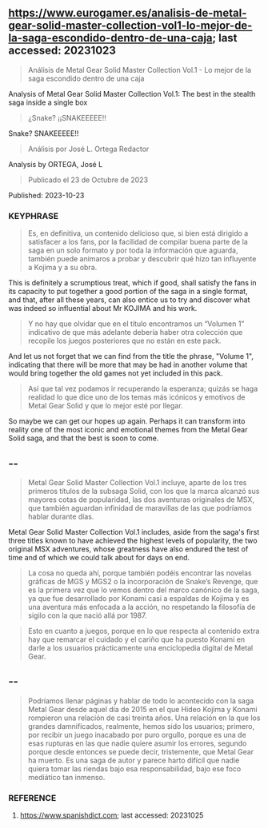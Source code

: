 ## https://www.eurogamer.es/analisis-de-metal-gear-solid-master-collection-vol1-lo-mejor-de-la-saga-escondido-dentro-de-una-caja; last accessed: 20231023

> Análisis de Metal Gear Solid Master Collection Vol.1 - Lo mejor de la saga escondido dentro de una caja

Analysis of Metal Gear Solid Master Collection Vol.1: The best in the stealth saga inside a single box 

> ¿Snake? ¡¡SNAKEEEEE!!

Snake? SNAKEEEEE!!

> Análisis por José L. Ortega Redactor

Analysis by ORTEGA, José L

> Publicado el 23 de Octubre de 2023

Published: 2023-10-23

### KEYPHRASE


> Es, en definitiva, un contenido delicioso que, si bien está dirigido a satisfacer a los fans, por la facilidad de compilar buena parte de la saga en un solo formato y por toda la información que aguarda, también puede animaros a probar y descubrir qué hizo tan influyente a Kojima y a su obra. 

This is definitely a scrumptious treat, which if good, shall satisfy the fans in its capacity to put together a good portion of the saga in a single format, and that, after all these years, can also entice us to try and discover what was indeed so influential about Mr KOJIMA and his work.

> Y no hay que olvidar que en el título encontramos un “Volumen 1” indicativo de que más adelante debería haber otra colección que recopile los juegos posteriores que no están en este pack. 

And let us not forget that we can find from the title the phrase, "Volume 1", indicating that there will be more that may be had in another volume that would bring together the old games not yet included in this pack.


> Así que tal vez podamos ir recuperando la esperanza; quizás se haga realidad lo que dice uno de los temas más icónicos y emotivos de Metal Gear Solid y que lo mejor esté por llegar. 

So maybe we can get our hopes up again. Perhaps it can transform into reality one of the most iconic and emotional themes from the Metal Gear Solid saga, and that the best is soon to come.

## --

> Metal Gear Solid Master Collection Vol.1 incluye, aparte de los tres primeros títulos de la subsaga Solid, con los que la marca alcanzó sus mayores cotas de popularidad, las dos aventuras originales de MSX, que también aguardan infinidad de maravillas de las que podríamos hablar durante días. 

Metal Gear Solid Master Collection Vol.1 includes, aside from the saga's first three titles known to have achieved the highest levels of popularity, the two original MSX adventures, whose greatness have also endured the test of time and of which we could talk about for days on end.

> La cosa no queda ahí, porque también podéis encontrar las novelas gráficas de MGS y MGS2 o la incorporación de Snake’s Revenge, que es la primera vez que lo vemos dentro del marco canónico de la saga, ya que fue desarrollado por Konami casi a espaldas de Kojima y es una aventura más enfocada a la acción, no respetando la filosofía de sigilo con la que nació allá por 1987. 

> Esto en cuanto a juegos, porque en lo que respecta al contenido extra hay que remarcar el cuidado y el cariño que ha puesto Konami en darle a los usuarios prácticamente una enciclopedia digital de Metal Gear. 

## --

> Podríamos llenar páginas y hablar de todo lo acontecido con la saga Metal Gear desde aquel día de 2015 en el que Hideo Kojima y Konami rompieron una relación de casi treinta años. Una relación en la que los grandes damnificados, realmente, hemos sido los usuarios; primero, por recibir un juego inacabado por puro orgullo, porque es una de esas rupturas en las que nadie quiere asumir los errores, segundo porque desde entonces se puede decir, tristemente, que Metal Gear ha muerto. Es una saga de autor y parece harto difícil que nadie quiera tomar las riendas bajo esa responsabilidad, bajo ese foco mediático tan inmenso. 


### REFERENCE

1) https://www.spanishdict.com; last accessed: 20231025
